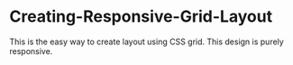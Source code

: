 # Creating-Responsive-Grid-Layout
This is the easy way to create layout using CSS grid. This design is purely responsive.
